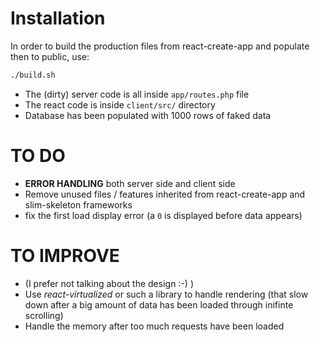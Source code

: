 # Installation
In order to build the production files from react-create-app and populate then to public, use:

```bash
./build.sh
```

- The (dirty) server code is all inside `app/routes.php` file
- The react code is inside `client/src/` directory
- Database has been populated with 1000 rows of faked data

# TO DO
- **ERROR HANDLING** both server side and client side
- Remove unused files / features inherited from react-create-app and slim-skeleton frameworks
- fix the first load display error (a `0` is displayed before data appears)

# TO IMPROVE
- (I prefer not talking about the design :-) )
- Use *react-virtualized* or such a library to handle rendering (that slow down after a big amount of data has been loaded through inifinte scrolling)
- Handle the memory after too much requests have been loaded
